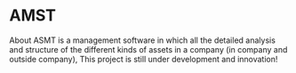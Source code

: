 # AMST
About ASMT is a management software in which all the detailed analysis and structure of the different kinds of assets in a company (in company and outside company), This project is still under development and innovation!
